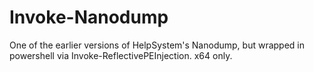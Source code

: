 # Invoke-Nanodump
One of the earlier versions of HelpSystem's Nanodump, but wrapped in powershell via Invoke-ReflectivePEInjection. x64 only.
